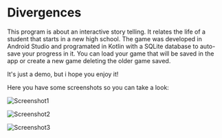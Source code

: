# Divergences
This program is about an interactive story telling. It relates the life of a student that starts in a new high school.
The game was developed in Android Studio and programated in Kotlin with a SQLite database to auto-save your progress in it. You can load your game that will be saved in the app or create a new game deleting the older game saved.

It's just a demo, but i hope you enjoy it! 

Here you have some screenshots so you can take a look:

![Screenshot1](https://user-images.githubusercontent.com/67056781/97783623-5ed69700-1b99-11eb-8e3b-5bfefbd38f27.jpg)

![Screenshot2](https://user-images.githubusercontent.com/67056781/97783626-6007c400-1b99-11eb-9608-8158913d5862.jpg)

![Screenshot3](https://user-images.githubusercontent.com/67056781/97783625-5f6f2d80-1b99-11eb-9f45-bde19296e8a1.jpg)

